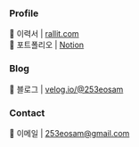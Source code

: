 ### Profile

📄 이력서 | [rallit.com](https://www.rallit.com/hub/resumes/887085/%EC%9D%B4%EC%84%B1%EC%A4%80)  
🔗 포트폴리오 | [Notion](https://253eosam.oopy.io/about-me)

### Blog

📗 블로그 | [velog.io/@253eosam](https://velog.io/@253eosam)

### Contact

📩 이메일 | [253eosam@gmail.com](mailto:253eosam@gmail.com)
